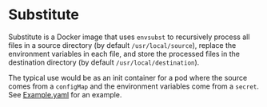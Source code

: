 # Substitute

Substitute is a Docker image that uses `envsubst` to recursively process all files in a source directory (by default `/usr/local/source`), replace the environment variables in each file, and store the processed files in the destination directory (by default `/usr/local/destination`).

The typical use would be as an init container for a pod where the source comes from a `configMap` and the environment variables come from a `secret`. See [Example.yaml](./Example.yaml) for an example.
